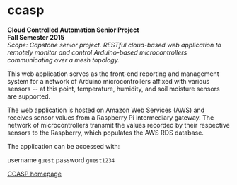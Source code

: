 # ccasp
**Cloud Controlled Automation Senior Project<br>
Fall Semester 2015**<br>
*Scope: Capstone senior project. RESTful cloud-based web application to remotely monitor and control Arduino-based microcontrollers communicating over a mesh topology.*

This web application serves as the front-end reporting and management system for a network of Arduino microcontrollers affixed with various sensors -- at this point, temperature, humidity, and soil moisture sensors are supported.

The web application is hosted on Amazon Web Services (AWS) and receives sensor values from a Raspberry Pi intermediary gateway. The network of microcontrollers transmit the values recorded by their respective sensors to the Raspberry, which populates the AWS RDS database.

The application can be accessed with:

username `guest`
password `guest1234`

[CCASP homepage](https://www.ccasp.io)
